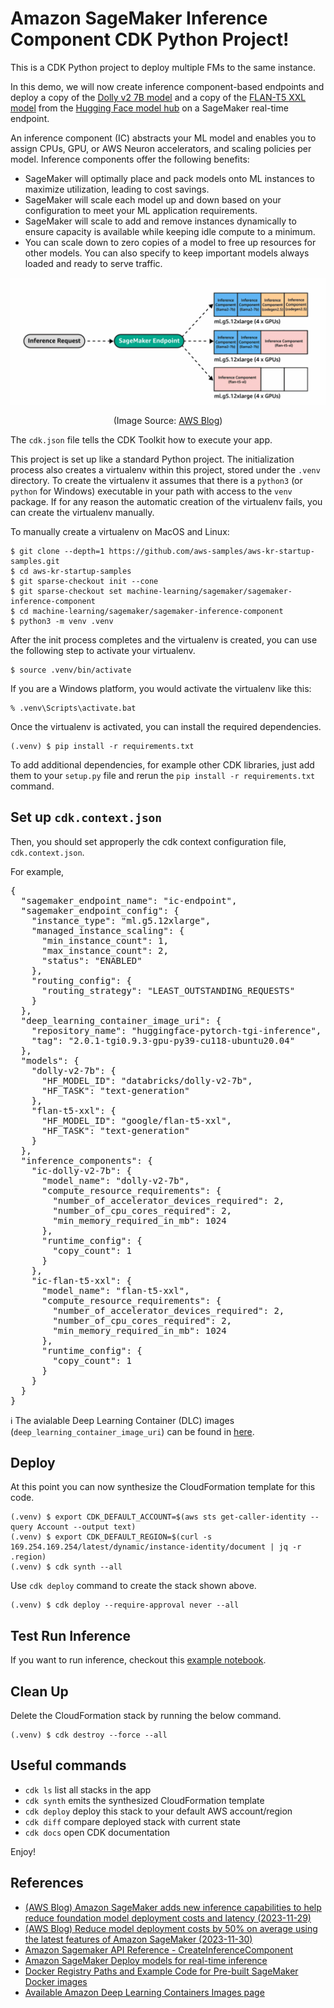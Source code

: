 
# Amazon SageMaker Inference Component CDK Python Project!

This is a CDK Python project to deploy multiple FMs to the same instance.

In this demo, we will now create inference component-based endpoints and
deploy a copy of the [Dolly v2 7B model](https://huggingface.co/databricks/dolly-v2-7b)
and a copy of the [FLAN-T5 XXL model](https://huggingface.co/google/flan-t5-xxl)
from the [Hugging Face model hub](https://huggingface.co/models) on a SageMaker real-time endpoint.

An inference component (IC) abstracts your ML model and enables you to assign CPUs, GPU, or AWS Neuron accelerators, and scaling policies per model. Inference components offer the following benefits:

  - SageMaker will optimally place and pack models onto ML instances to maximize utilization, leading to cost savings.
  - SageMaker will scale each model up and down based on your configuration to meet your ML application requirements.
  - SageMaker will scale to add and remove instances dynamically to ensure capacity is available while keeping idle compute to a minimum.
  - You can scale down to zero copies of a model to free up resources for other models. You can also specify to keep important models always loaded and ready to serve traffic.

![sagemaker-inference-component](./sagemaker-inference-component.gif "Original file name: ML-15819-GIF6.gif")
<p align="center">(Image Source: <a href="https://aws.amazon.com/blogs/machine-learning/reduce-model-deployment-costs-by-50-on-average-using-sagemakers-latest-features/">AWS Blog</a>)</p>


The `cdk.json` file tells the CDK Toolkit how to execute your app.

This project is set up like a standard Python project.  The initialization
process also creates a virtualenv within this project, stored under the `.venv`
directory.  To create the virtualenv it assumes that there is a `python3`
(or `python` for Windows) executable in your path with access to the `venv`
package. If for any reason the automatic creation of the virtualenv fails,
you can create the virtualenv manually.

To manually create a virtualenv on MacOS and Linux:

```
$ git clone --depth=1 https://github.com/aws-samples/aws-kr-startup-samples.git
$ cd aws-kr-startup-samples
$ git sparse-checkout init --cone
$ git sparse-checkout set machine-learning/sagemaker/sagemaker-inference-component
$ cd machine-learning/sagemaker/sagemaker-inference-component
$ python3 -m venv .venv
```

After the init process completes and the virtualenv is created, you can use the following
step to activate your virtualenv.

```
$ source .venv/bin/activate
```

If you are a Windows platform, you would activate the virtualenv like this:

```
% .venv\Scripts\activate.bat
```

Once the virtualenv is activated, you can install the required dependencies.

```
(.venv) $ pip install -r requirements.txt
```
To add additional dependencies, for example other CDK libraries, just add
them to your `setup.py` file and rerun the `pip install -r requirements.txt`
command.

## Set up `cdk.context.json`

Then, you should set approperly the cdk context configuration file, `cdk.context.json`.

For example,
<pre>
{
  "sagemaker_endpoint_name": "ic-endpoint",
  "sagemaker_endpoint_config": {
    "instance_type": "ml.g5.12xlarge",
    "managed_instance_scaling": {
      "min_instance_count": 1,
      "max_instance_count": 2,
      "status": "ENABLED"
    },
    "routing_config": {
      "routing_strategy": "LEAST_OUTSTANDING_REQUESTS"
    }
  },
  "deep_learning_container_image_uri": {
    "repository_name": "huggingface-pytorch-tgi-inference",
    "tag": "2.0.1-tgi0.9.3-gpu-py39-cu118-ubuntu20.04"
  },
  "models": {
    "dolly-v2-7b": {
      "HF_MODEL_ID": "databricks/dolly-v2-7b",
      "HF_TASK": "text-generation"
    },
    "flan-t5-xxl": {
      "HF_MODEL_ID": "google/flan-t5-xxl",
      "HF_TASK": "text-generation"
    }
  },
  "inference_components": {
    "ic-dolly-v2-7b": {
      "model_name": "dolly-v2-7b",
      "compute_resource_requirements": {
        "number_of_accelerator_devices_required": 2,
        "number_of_cpu_cores_required": 2,
        "min_memory_required_in_mb": 1024
      },
      "runtime_config": {
        "copy_count": 1
      }
    },
    "ic-flan-t5-xxl": {
      "model_name": "flan-t5-xxl",
      "compute_resource_requirements": {
        "number_of_accelerator_devices_required": 2,
        "number_of_cpu_cores_required": 2,
        "min_memory_required_in_mb": 1024
      },
      "runtime_config": {
        "copy_count": 1
      }
    }
  }
}
</pre>

:information_source: The avialable Deep Learning Container (DLC) images (`deep_learning_container_image_uri`) can be found in [here](https://github.com/aws/deep-learning-containers/blob/master/available_images.md).

## Deploy

At this point you can now synthesize the CloudFormation template for this code.

```
(.venv) $ export CDK_DEFAULT_ACCOUNT=$(aws sts get-caller-identity --query Account --output text)
(.venv) $ export CDK_DEFAULT_REGION=$(curl -s 169.254.169.254/latest/dynamic/instance-identity/document | jq -r .region)
(.venv) $ cdk synth --all
```

Use `cdk deploy` command to create the stack shown above.

```
(.venv) $ cdk deploy --require-approval never --all
```

## Test Run Inference

If you want to run inference, checkout this [example notebook](./src/notebook/inference_component.ipynb).

## Clean Up

Delete the CloudFormation stack by running the below command.

```
(.venv) $ cdk destroy --force --all
```

## Useful commands

 * `cdk ls`          list all stacks in the app
 * `cdk synth`       emits the synthesized CloudFormation template
 * `cdk deploy`      deploy this stack to your default AWS account/region
 * `cdk diff`        compare deployed stack with current state
 * `cdk docs`        open CDK documentation

Enjoy!

## References

 * [(AWS Blog) Amazon SageMaker adds new inference capabilities to help reduce foundation model deployment costs and latency (2023-11-29)](https://aws.amazon.com/blogs/aws/amazon-sagemaker-adds-new-inference-capabilities-to-help-reduce-foundation-model-deployment-costs-and-latency/)
 * [(AWS Blog) Reduce model deployment costs by 50% on average using the latest features of Amazon SageMaker (2023-11-30)](https://aws.amazon.com/blogs/machine-learning/reduce-model-deployment-costs-by-50-on-average-using-sagemakers-latest-features/)
 * [Amazon Sagemaker API Reference - CreateInferenceComponent](https://docs.aws.amazon.com/sagemaker/latest/APIReference/API_CreateInferenceComponent.html)
 * [Amazon SageMaker Deploy models for real-time inference](https://docs.aws.amazon.com/sagemaker/latest/dg/realtime-endpoints-deploy-models.html)
 * [Docker Registry Paths and Example Code for Pre-built SageMaker Docker images](https://docs.aws.amazon.com/sagemaker/latest/dg-ecr-paths/sagemaker-algo-docker-registry-paths.html)
 * [Available Amazon Deep Learning Containers Images page](https://github.com/aws/deep-learning-containers/blob/master/available_images.md)
